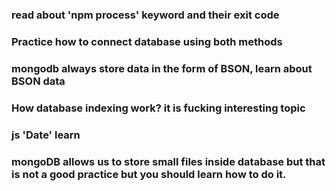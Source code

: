 ### read about 'npm process' keyword and their exit code 
### Practice how to connect database using both methods
### mongodb always store data in the form of BSON, learn about BSON data
### How database indexing work? it is fucking interesting topic
### js 'Date' learn
### mongoDB allows us to store small files inside database but that is not a good practice but you should learn how to do it.
